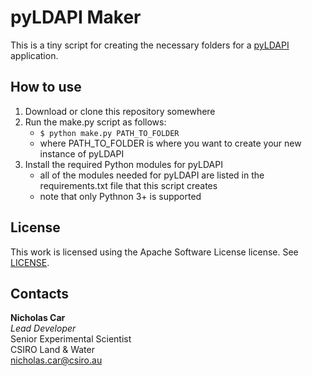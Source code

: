 # pyLDAPI Maker
This is a tiny script for creating the necessary folders for a [pyLDAPI](https://pypi.org/project/pyldapi/) application.


## How to use
1. Download or clone this repository somewhere
2. Run the make.py script as follows:
    * `$ python make.py PATH_TO_FOLDER`
    * where PATH_TO_FOLDER is where you want to create your new instance of pyLDAPI
3. Install the required Python modules for pyLDAPI
    * all of the modules needed for pyLDAPI are listed in the requirements.txt file that this script creates
    * note that only Pythnon 3+ is supported



## License
This work is licensed using the Apache Software License license. See [LICENSE](LICENSE).


## Contacts
**Nicholas Car**  
*Lead Developer*  
Senior Experimental Scientist  
CSIRO Land & Water  
<nicholas.car@csiro.au>  